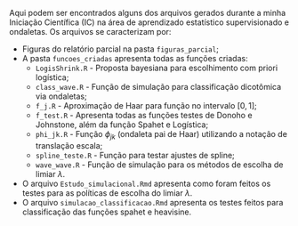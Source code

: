 Aqui podem ser encontrados alguns dos arquivos gerados durante a minha Iniciação Científica (IC) na área de aprendizado estatístico supervisionado e ondaletas. Os arquivos se caracterizam por:

  * Figuras do relatório parcial na pasta `figuras_parcial`;
  * A pasta `funcoes_criadas` apresenta todas as funções criadas:
    * `LogisShrink.R` - Proposta bayesiana para escolhimento com priori logística;
    * `class_wave.R` - Função de simulação para classificação dicotômica via ondaletas;
    * `f_j.R` - Aproximação de Haar para função no intervalo $[0,1]$;
    * `f_test.R` - Apresenta todas as funções testes de Donoho e Johnstone, além da função Spahet e Logística;
    * `phi_jk.R` - Função $\phi_{jk}$ (ondaleta pai de Haar) utilizando a notação de translação escala;
    * `spline_teste.R` - Função para testar ajustes de spline;
    * `wave_wave.R` - Função de simulação para os métodos de escolha de limiar $\lambda$.
  * O arquivo `Estudo_simulacional.Rmd` apresenta como foram feitos os testes para as políticas de escolha do limiar $\lambda$.
  * O arquivo `simulacao_classificacao.Rmd` apresenta os testes feitos para classificação das funções spahet e heavisine.

